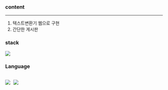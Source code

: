 ### content
---
1. 텍스트변환기 웹으로 구현
2. 간단한 게시판

### stack
<img src="https://img.shields.io/badge/Django-092E20?&logo=Django&logoColor=white">

### Language
<img src="https://img.shields.io/badge/HTML5-E34F26?&logo=HTML5&logoColor=white">&nbsp;&nbsp;<img src="https://img.shields.io/badge/Python-3776AB?&logo=Python&logoColor=white">
---
